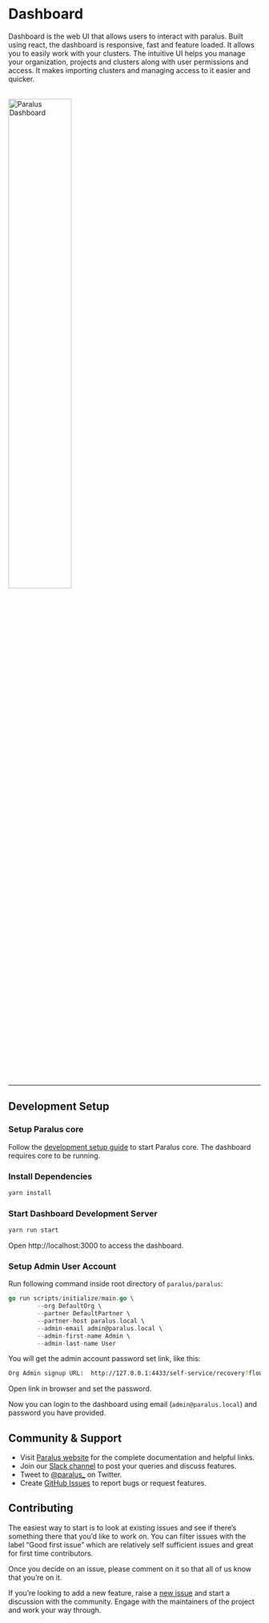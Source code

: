 # Dashboard

Dashboard is the web UI that allows users to interact with paralus. Built using react, the dashboard is responsive, fast and feature loaded. It allows you to easily work with your clusters. The intuitive UI helps you manage your organization, projects and clusters along with user permissions and access. It makes importing clusters and managing access to it easier and quicker.

<br>

<img src="https://raw.githubusercontent.com/paralus/paralus/main/paralus.gif" alt="Paralus Dashboard" height="50%" width="50%"/>

<hr>

## Development Setup

### Setup Paralus core

Follow the [development setup guide](https://github.com/paralus/paralus/blob/main/CONTRIBUTING.md#development-setup) to start Paralus core. The dashboard requires core to be running.

### Install Dependencies

```bash
yarn install
```

### Start Dashboard Development Server

```bash
yarn run start
```

Open http://localhost:3000 to access the dashboard.

### Setup Admin User Account

Run following command inside root directory of `paralus/paralus`:

```go
go run scripts/initialize/main.go \
        --org DefaultOrg \
        --partner DefaultPartner \
        --partner-host paralus.local \
        --admin-email admin@paralus.local \
        --admin-first-name Admin \
        --admin-last-name User
```

You will get the admin account password set link, like this:

```bash
Org Admin signup URL:  http://127.0.0.1:4433/self-service/recovery?flow=7c85618b-cc38-4f4f-895c-3540f1fe5149&token=sf7fHWXDW664Y1DAMg5QIJ6Hqg97Huu7
```

Open link in browser and set the password.

Now you can login to the dashboard using email (`admin@paralus.local`) and password you have provided.

## Community & Support

- Visit [Paralus website](https://paralus.io) for the complete documentation and helpful links.
- Join our [Slack channel](https://join.slack.com/t/paralus/shared_invite/zt-1a9x6y729-ySmAq~I3tjclEG7nDoXB0A) to post your queries and discuss features.
- Tweet to [@paralus_](https://twitter.com/paralus_/) on Twitter.
- Create [GitHub Issues](https://github.com/paralus/dashboard/issues) to report bugs or request features.

## Contributing

The easiest way to start is to look at existing issues and see if there’s something there that you’d like to work on. You can filter issues with the label “Good first issue” which are relatively self sufficient issues and great for first time contributors.

Once you decide on an issue, please comment on it so that all of us know that you’re on it.

If you’re looking to add a new feature, raise a [new issue](https://github.com/paralus/dashboard/issues) and start a discussion with the community. Engage with the maintainers of the project and work your way through.
